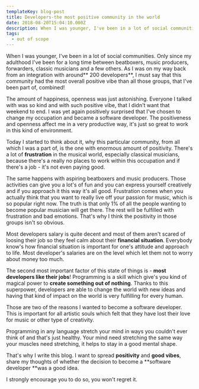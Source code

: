 ```yaml
---
templateKey: blog-post
title: Developers-the most positive community in the world
date: 2018-08-20T15:04:10.000Z
description: When I was younger, I've been in a lot of social communities. Only since my adulthood I've been for a long time between beatboxers, music producers, forwarders, classic musicians and a few others.
tags:
  - out of scope
---
```


When I was younger, I've been in a lot of social communities. Only since my adulthood I've been for a long time between beatboxers, music producers, forwarders, classic musicians and a few others. As I was on my way back from an integration with around** 200 developers**, I must say that this community had the most overall positive vibe than all those groups, that I've been part of, combined!

The amount of happiness, openness was just astonishing. Everyone I talked with was so kind and with such positive vibe, that I didn't want that weekend to end. I was yet again positively surprised that I've chosen to change my occupation and became a software developer. The positiveness and openness affect me in a very productive way, it's just so great to work in this kind of environment.

Today I started to think about it, why this particular community, from all which I was a part of, is the one with enormous amount of positivity. There's a lot of **frustration** in the musical world, especially classical musicians, because there's a really no places to work within this occupation and if there's a job - it's not even paying good.

The same happens with aspiring beatboxers and music producers. Those activities can give you a lot's of fun and you can express yourself creatively and if you approach it this way it's all good. Frustration comes when you actually think that you want to really live off your passion for music, which is so popular right now. The truth is that only 1% of all the people wanting to become popular musician will get there. The rest will be fulfilled with frustration and bad emotions. That's why I think the positivity in those groups isn't so obvious.

Most developers salary is quite decent and most of them aren't scared of loosing their job so they feel calm about their **financial situation**. Everybody know's how financial situation is important for one's attitude and approach to life. Most developer's salaries are on the level which let them not to worry about money too much.

The second most important factor of this state of things is - **most developers like their jobs**! Programming is a skill which give's you kind of magical power to **create something out of nothing**. Thanks to this superpower, developers are able to change the world with new ideas and having that kind of impact on the world is very fulfilling for every human.

Those are two of the reasons I wanted to become a software developer. This is important for all artistic souls which felt that they have lost their love for music or other type of creativity.

Programming in any language stretch your mind in ways you couldn't ever think of and that's just healthy. Your mind need stretching the same way your muscles need stretching, it helps to stay in a good mental shape.

That's why I write this blog. I want to spread **positivity** and **good vibes**, share my thoughts of whether the decision to become a **software developer **was a good idea.

I strongly encourage you to do so, you won't regret it.
